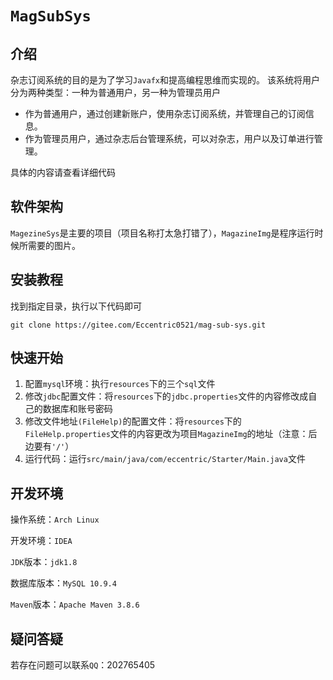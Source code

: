 # `MagSubSys`

## 介绍
杂志订阅系统的目的是为了学习`Javafx`和提高编程思维而实现的。 该系统将用户分为两种类型：一种为普通用户，另一种为管理员用户

- 作为普通用户，通过创建新账户，使用杂志订阅系统，并管理自己的订阅信息。
- 作为管理员用户，通过杂志后台管理系统，可以对杂志，用户以及订单进行管理。

具体的内容请查看详细代码

## 软件架构

`MagezineSys`是主要的项目（项目名称打太急打错了），`MagazineImg`是程序运行时候所需要的图片。

## 安装教程

找到指定目录，执行以下代码即可

````
git clone https://gitee.com/Eccentric0521/mag-sub-sys.git
````

## 快速开始

1. 配置`mysql`环境：执行`resources`下的三个`sql`文件
2. 修改`jdbc`配置文件：将`resources`下的`jdbc.properties`文件的内容修改成自己的数据库和账号密码
3. 修改文件地址`(FileHelp)`的配置文件：将`resources`下的`FileHelp.properties`文件的内容更改为项目`MagazineImg`的地址（注意：后边要有`'/'`）
4. 运行代码：运行`src/main/java/com/eccentric/Starter/Main.java`文件

## 开发环境

操作系统：`Arch Linux`

开发环境：`IDEA`

`JDK`版本：`jdk1.8`

数据库版本：`MySQL 10.9.4`

`Maven`版本：`Apache Maven 3.8.6`

## 疑问答疑

若存在问题可以联系`QQ`：202765405

